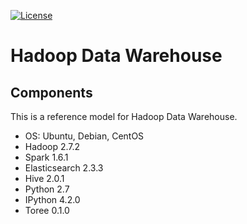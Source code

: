 [![License](https://img.shields.io/badge/license-Apache%202-blue.svg)](LICENSE)

Hadoop Data Warehouse
====================

Components
----------
This is a reference model for Hadoop Data Warehouse.

* OS: Ubuntu, Debian, CentOS
* Hadoop 2.7.2
* Spark 1.6.1
* Elasticsearch 2.3.3
* Hive 2.0.1
* Python 2.7
* IPython 4.2.0
* Toree 0.1.0
